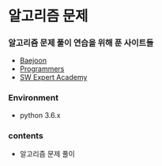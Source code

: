 # 알고리즘 문제



### 알고리즘 문제 풀이 연습을 위해  푼 사이트들

- [Baejoon](<https://www.acmicpc.net/>)
- [Programmers](<https://programmers.co.kr/>)
- [SW Expert Academy](<https://swexpertacademy.com/main/main.do>)



### Environment

- python 3.6.x



### contents

- 알고리즘 문제 풀이
